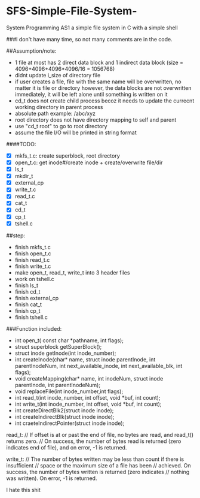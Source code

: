 # SFS-Simple-File-System-
System Programming AS1 a simple file system in C with a simple shell

###I don't have many time, so not many comments are in the code.

##Assumption/note:
- 1 file at most has 2 direct data block and 1 indirect data block (size = 4096+4096+4096*4096/16 = 1056768)
- didnt update i_size of directory file
- if user creates a file, file with the same name will be overwritten, no matter it is file or directory
    however, the data blocks are not overwritten immediately, it will be left alone until something is written on it
- cd_t does not create child process becoz it needs to update the currecnt working directory in parent process
- absolute path example: /abc/xyz
- root directory does not have directory mapping to self and parent
- use "cd_t root" to go to root directory
- assume the file I/O  will be printed in string format

####TODO:
- [x] mkfs_t.c: create superblock, root directory
- [x] open_t.c: get inode#/create inode + create/overwrite file/dir
- [x] ls_t
- [x] mkdir_t
- [x] external_cp
- [x] write_t.c
- [x] read_t.c
- [x] cat_t
- [x] cd_t
- [x] cp_t
- [x] tshell.c

##step:
- finish mkfs_t.c
- finish open_t.c
- finish read_t.c
- finish write_t.c
- make open_t, read_t, write_t into 3 header files
- work on tshell.c
- finish ls_t
- finish cd_t
- finish external_cp
- finish cat_t
- finish cp_t
- finish tshell.c

###Function included:
- int open_t( const char *pathname, int flags);
- struct superblock getSuperBlock();
- struct inode getInode(int inode_number);
- int createInode(char* name, struct inode parentInode, int parentInodeNum, int next_available_inode, int next_available_blk, int flags);
- void createMapping(char* name, int inodeNum, struct inode parentInode, int parentInodeNum);
- void replaceFile(int inode_number,int flags);
- int read_t(int inode_number, int offset, void *buf, int count);
- int write_t(int inode_number, int offset, void *buf, int count);
- int createDirectBlk2(struct inode inode);
- int createIndirectBlk(struct inode inode);
- int craeteIndirectPointer(struct inode inode);


read_t:
// If offset is at or past the end of file, no bytes are read, and read_t() returns zero. 
// On success, the number of bytes read is returned (zero indicates end of file), and on error, -1 is returned.

write_t:
// The number of bytes written may be less than count if there is insufficient
// space or the maximum size of a file has been
// achieved. On success, the number of bytes written is returned (zero indicates
// nothing was written). On error, -1 is returned.

I hate this shit

